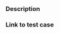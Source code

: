 <!--
Feature Requests:
  Please read https://github.com/jquery/jquery/wiki/Adding-new-features
  Most features should start as plugins outside of jQuery.

Bug Reports:
  Note that we only can fix bugs in the latest version of jQuery.
  Briefly describe the issue you've encountered
  *  What do you expect to happen?
  *  What actually happens?
  *  Which browsers are affected?
  Provide a *minimal* test case, see https://webkit.org/test-case-reduction/
  Use the latest shipping version of jQuery in your test case!
  We prefer test cases on JS Bin (https://jsbin.com/qawicop/edit?html,css,js,output) or CodePen (https://codepen.io/mgol/pen/wNWJbZ)

Frequently Reported Issues:
  * Self-closing tags broken in jQuery 3.5.0 or newer: please read the [jQuery 3.5.0 blog post](https://blog.jquery.com/2020/04/10/jquery-3-5-0-released/) & the [upgrade guide](https://jquery.com/upgrade-guide/3.5/); see also issue #4681.
-->

### Description ###


### Link to test case ###

